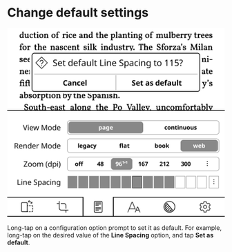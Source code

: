 # Change default settings

![](img/default-settings.png)

Long-tap on a configuration option prompt to set it as default. For example, long-tap on the desired value of the **Line Spacing** option, and tap **Set as default**.